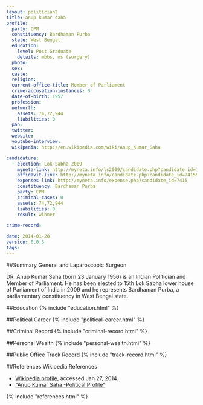 ```yaml
---
layout: politician2
title: anup kumar saha
profile: 
  party: CPM
  constituency: Bardhaman Purba
  state: West Bengal
  education: 
    level: Post Graduate
    details: mbbs, ms (surgery)
  photo: 
  sex: 
  caste: 
  religion: 
  current-office-title: Member of Parliament
  crime-accusation-instances: 0
  date-of-birth: 1957
  profession: 
  networth: 
    assets: 74,72,944
    liabilities: 0
  pan: 
  twitter: 
  website: 
  youtube-interview: 
  wikipedia: http://en.wikipedia.com/wiki/Anup_Kumar_Saha

candidature: 
  - election: Lok Sabha 2009
    myneta-link: http://myneta.info/ls2009/candidate.php?candidate_id=7415
    affidavit-link: http://myneta.info/candidate.php?candidate_id=7415&scan=original
    expenses-link: http://myneta.info/expense.php?candidate_id=7415
    constituency: Bardhaman Purba 
    party: CPM
    criminal-cases: 0
    assets: 74,72,944
    liabilities: 0
    result: winner 

crime-record: 

date: 2014-01-28
version: 0.0.5
tags: 
---
```

##Summary
General and Laparoscopic Surgeon

DR. Anup Kumar Saha (born 23 January 1956) is an Indian Politician and Member of Parliament. He has been elected to 15th Lok Sabha lower house of Parliament of India in 2009 and he represents Bardhaman Purba, a parliamentary constituency in West Bengal state. 


##Education
{% include "education.html" %}


##Political Career
{% include "political-career.html" %}


##Criminal Record
{% include "criminal-record.html" %}


##Personal Wealth
{% include "personal-wealth.html" %}


##Public Office Track Record
{% include "track-record.html" %}


##References
Wikipedia References
- [Wikipedia profile]({{page.profile.wikipedia}}), accessed Jan 27, 2014.
- ["Anup Kumar Saha -Political Profile"][wiki1]

[wiki1]: http://westbengalelectionresult.com/anup-kumar-saha-political-profilecontact-blogs-news-address/302


{% include "references.html" %}